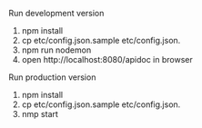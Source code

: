Run development version
1. npm install
2. cp etc/config.json.sample etc/config.json.
3. npm run nodemon
4. open http://localhost:8080/apidoc in browser

Run production version
1. npm install
2. cp etc/config.json.sample etc/config.json.
3. nmp start
